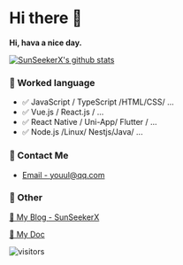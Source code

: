 # Hi there 👋

**Hi, hava a nice day.**

[![SunSeekerX's github stats](https://github-readme-stats.vercel.app/api?username=SunSeekerX&show_icons=true)](https://github.com/SunSeekerX)



### 📝 Worked language

- ✅ JavaScript / TypeScript /HTML/CSS/ ...
- ✅ Vue.js / React.js / ...
- ✅ React Native / Uni-App/ Flutter  / ...
- ✅ Node.js /Linux/ Nestjs/Java/ ...



### 📮 Contact Me

- [Email - youul@qq.com](youul@qq.com)



### 🤪 Other

[📌 My Blog - SunSeekerX](https://yoouu.cn/)

[📌 My Doc](https://sunseekerx.yoouu.cn/)



![visitors](
https://enwhcizq75i6qlo.m.pipedream.net/)

